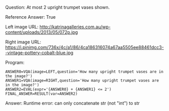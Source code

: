 Question: At most 2 upright trumpet vases shown.

Reference Answer: True

Left image URL: http://katrinagalleries.com.au/wp-content/uploads/2013/05/072p.jpg

Right image URL: https://i.pinimg.com/736x/4c/a1/86/4ca186316074a67aa5505ee88461dcc3--vintage-pottery-cobalt-blue.jpg

Program:

```
ANSWER0=VQA(image=LEFT,question='How many upright trumpet vases are in the image?')
ANSWER1=VQA(image=RIGHT,question='How many upright trumpet vases are in the image?')
ANSWER2=EVAL(expr='{ANSWER0} + {ANSWER1} <= 2')
FINAL_ANSWER=RESULT(var=ANSWER2)
```
Answer: Runtime error: can only concatenate str (not "int") to str

